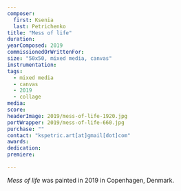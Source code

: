 ```yaml
---
composer:
  first: Ksenia
  last: Petrichenko
title: "Mess of life"
duration:
yearComposed: 2019
commissionedOrWrittenFor:
size: "50x50, mixed media, canvas"
instrumentation:
tags:
  - mixed media
  - canvas
  - 2019
  - collage
media:
score:
headerImage: 2019/mess-of-life-1920.jpg
portWrapper: 2019/mess-of-life-660.jpg
purchase: ""
contact: "kspetric.art[at]gmail[dot]com"
awards:
dedication:
premiere:

---
```

*Mess of life* was painted in 2019 in Copenhagen, Denmark.
<br><Br>
